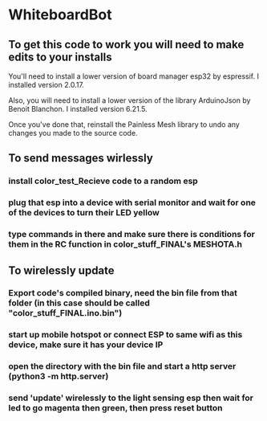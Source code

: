 # WhiteboardBot
## To get this code to work you will need to make edits to your installs
You'll need to install a lower version of board manager esp32 by espressif. I installed version 2.0.17.

Also, you will need to install a lower version of the library ArduinoJson by Benoit Blanchon. I installed version 6.21.5.

Once you've done that, reinstall the Painless Mesh library to undo any changes you made to the source code.

## To send messages wirlessly
### install color_test_Recieve code to a random esp
### plug that esp into a device with serial monitor and wait for one of the devices to turn their LED yellow
### type commands in there and make sure there is conditions for them in the RC function in color_stuff_FINAL's MESHOTA.h

## To wirelessly update
### Export code's compiled binary, need the bin file from that folder (in this case should be called "color_stuff_FINAL.ino.bin")
### start up mobile hotspot or connect ESP to same wifi as this device, make sure it has your device IP
### open the directory with the bin file and start a http server (python3 -m http.server)
### send 'update' wirelessly to the light sensing esp then wait for led to go magenta then green, then press reset button